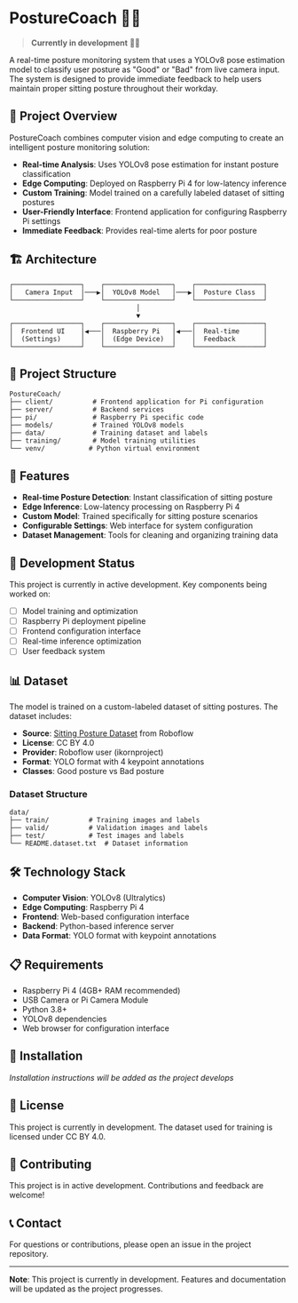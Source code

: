 # PostureCoach 🧘‍♂️

> **Currently in development** 👨‍💻

A real-time posture monitoring system that uses a YOLOv8 pose estimation model to classify user posture as "Good" or "Bad" from live camera input. The system is designed to provide immediate feedback to help users maintain proper sitting posture throughout their workday.

## 🎯 Project Overview

PostureCoach combines computer vision and edge computing to create an intelligent posture monitoring solution:

- **Real-time Analysis**: Uses YOLOv8 pose estimation for instant posture classification
- **Edge Computing**: Deployed on Raspberry Pi 4 for low-latency inference
- **Custom Training**: Model trained on a carefully labeled dataset of sitting postures
- **User-Friendly Interface**: Frontend application for configuring Raspberry Pi settings
- **Immediate Feedback**: Provides real-time alerts for poor posture

## 🏗️ Architecture

```
┌─────────────────┐    ┌─────────────────┐    ┌─────────────────┐
│   Camera Input  │───▶│  YOLOv8 Model   │───▶│  Posture Class  │
└─────────────────┘    └─────────────────┘    └─────────────────┘
                                │
                                ▼
┌─────────────────┐    ┌─────────────────┐    ┌─────────────────┐
│  Frontend UI    │◀───│  Raspberry Pi   │◀───│  Real-time      │
│  (Settings)     │    │  (Edge Device)  │    │  Feedback       │
└─────────────────┘    └─────────────────┘    └─────────────────┘
```

## 📁 Project Structure

```
PostureCoach/
├── client/          # Frontend application for Pi configuration
├── server/          # Backend services
├── pi/              # Raspberry Pi specific code
├── models/          # Trained YOLOv8 models
├── data/            # Training dataset and labels
├── training/        # Model training utilities
└── venv/           # Python virtual environment
```

## 🎯 Features

- **Real-time Posture Detection**: Instant classification of sitting posture
- **Edge Inference**: Low-latency processing on Raspberry Pi 4
- **Custom Model**: Trained specifically for sitting posture scenarios
- **Configurable Settings**: Web interface for system configuration
- **Dataset Management**: Tools for cleaning and organizing training data

## 🚀 Development Status

This project is currently in active development. Key components being worked on:

- [ ] Model training and optimization
- [ ] Raspberry Pi deployment pipeline
- [ ] Frontend configuration interface
- [ ] Real-time inference optimization
- [ ] User feedback system

## 📊 Dataset

The model is trained on a custom-labeled dataset of sitting postures. The dataset includes:

- **Source**: [Sitting Posture Dataset](https://universe.roboflow.com/ikornproject/sitting-posture-rofqf) from Roboflow
- **License**: CC BY 4.0
- **Provider**: Roboflow user (ikornproject)
- **Format**: YOLO format with 4 keypoint annotations
- **Classes**: Good posture vs Bad posture

### Dataset Structure

```
data/
├── train/          # Training images and labels
├── valid/          # Validation images and labels
├── test/           # Test images and labels
└── README.dataset.txt  # Dataset information
```

## 🛠️ Technology Stack

- **Computer Vision**: YOLOv8 (Ultralytics)
- **Edge Computing**: Raspberry Pi 4
- **Frontend**: Web-based configuration interface
- **Backend**: Python-based inference server
- **Data Format**: YOLO format with keypoint annotations

## 📋 Requirements

- Raspberry Pi 4 (4GB+ RAM recommended)
- USB Camera or Pi Camera Module
- Python 3.8+
- YOLOv8 dependencies
- Web browser for configuration interface

## 🔧 Installation

_Installation instructions will be added as the project develops_

## 📝 License

This project is currently in development. The dataset used for training is licensed under CC BY 4.0.

## 🤝 Contributing

This project is in active development. Contributions and feedback are welcome!

## 📞 Contact

For questions or contributions, please open an issue in the project repository.

---

**Note**: This project is currently in development. Features and documentation will be updated as the project progresses.
